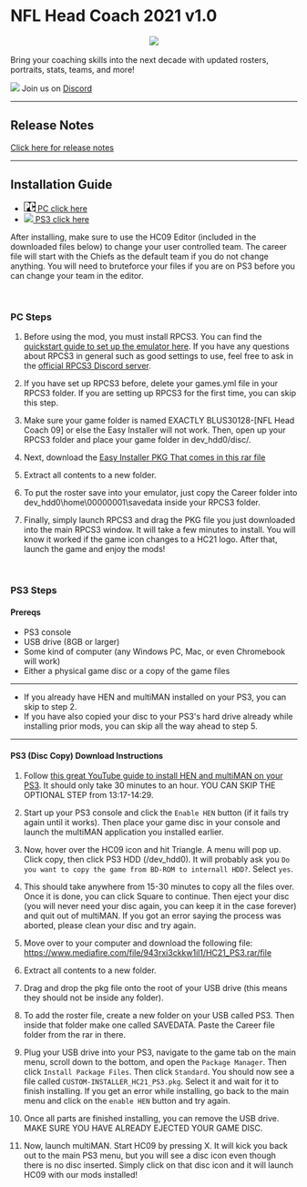 # NFL Head Coach 2021 v1.0

<p align="center">
    <img src="https://cdn.discordapp.com/attachments/716415565350174822/838794250883301427/pick-guitar-png-4-Transparent-Images_1.png" width="350">
</p>

Bring your coaching skills into the next decade with updated rosters, portraits, stats, teams, and more!

<img width="20" src="https://logo-logos.com/wp-content/uploads/2018/03/Discord_icon.png"> Join us on [Discord](https://discord.gg/4yxqEnCj3t)

---

## Release Notes
[Click here for release notes](./release-notes/release-notes.md)

---

## Installation Guide

- [<img width="20" src="./assets/pc-logo.jpg"> PC click here](#pc-steps)
- [<img width="20" src="https://logo-logos.com/wp-content/uploads/2016/10/PlayStation_logo.png"> PS3 click here](#ps3-steps)

After installing, make sure to use the HC09 Editor (included in the downloaded  files below) to change your user controlled team. The career file will start with the Chiefs as the default team if you do not change anything. You will need to bruteforce your files if you are on PS3 before you can change your team in the editor.

<br/>

### PC Steps

1. Before using the mod, you must install RPCS3. You can find the [quickstart guide to set up the emulator here](https://rpcs3.net/quickstart). If you have any questions about RPCS3 in general such as good settings to use, feel free to ask in the [official RPCS3 Discord server](https://discord.com/invite/Af7H9yp).

1. If you have set up RPCS3 before, delete your games.yml file in your RPCS3 folder. If you are setting up RPCS3 for the first time, you can skip this step.

1. Make sure your game folder is named EXACTLY BLUS30128-[NFL Head Coach 09] or else the Easy Installer will not work. Then, open up your RPCS3 folder and place your game folder in dev_hdd0/disc/. 

1. Next, download the [Easy Installer PKG That comes in this rar file](https://www.mediafire.com/file/m4jn110ig1z0jqr/HC21_PC.rar/file)

1. Extract all contents to a new folder.

1. To put the roster save into your emulator, just copy the Career folder into dev_hdd0\home\00000001\savedata inside your RPCS3 folder. 

1. Finally, simply launch RPCS3 and drag the PKG file you just downloaded into the main RPCS3 window. It will take a few minutes to install. You will know it worked if the game icon changes to a HC21 logo. After that, launch the game and enjoy the mods!

<br/>

### PS3 Steps
#### Prereqs
- PS3 console
- USB drive (8GB or larger)
- Some kind of computer (any Windows PC, Mac, or even Chromebook will work)
- Either a physical game disc or a copy of the game files

---
- If you already have HEN and multiMAN installed on your PS3, you can skip to step 2.
- If you have also copied your disc to your PS3's hard drive already while installing prior mods, you can skip all the way ahead to step 5.
---

#### PS3 (Disc Copy) Download Instructions

1.	Follow [this great YouTube guide to install HEN and multiMAN on your PS3](https://www.youtube.com/watch?v=fOKemRHAZ3c). It should only take 30 minutes to an hour. YOU CAN SKIP THE OPTIONAL STEP from 13:17-14:29.

1.	Start up your PS3 console and click the `Enable HEN` button (if it fails try again until it works). Then place your game disc in your console and launch the multiMAN application you installed earlier.

1.	Now, hover over the HC09 icon and hit Triangle. A menu will pop up. Click copy, then click PS3 HDD (/dev_hdd0). It will probably ask you `Do you want to copy the game from BD-ROM to internall HDD?`. Select `yes`.

1.	This should take anywhere from 15-30 minutes to copy all the files over. Once it is done, you can click Square to continue. Then eject your disc (you will never need your disc again, you can keep it in the case forever) and quit out of multiMAN. If you got an error saying the process was aborted, please clean your disc and try again.

1.	Move over to your computer and download the following file: https://www.mediafire.com/file/943rxi3ckkw1il1/HC21_PS3.rar/file

1.	Extract all contents to a new folder. 

1.	Drag and drop the pkg file onto the root of your USB drive (this means they should not be inside any folder). 

1.	To add the roster file, create a new folder on your USB called PS3. Then inside that folder make one called SAVEDATA. Paste the Career file folder from the rar in there.

1.	Plug your USB drive into your PS3, navigate to the game tab on the main menu, scroll down to the bottom, and open the `Package Manager`. Then click `Install Package Files`. Then click `Standard`. You should now see a file called `CUSTOM-INSTALLER_HC21_PS3.pkg`. Select it and wait for it to finish installing. If you get an error while installing, go back to the main menu and click on the `enable HEN` button and try again.

1.	Once all parts are finished installing, you can remove the USB drive. MAKE SURE YOU HAVE ALREADY EJECTED YOUR GAME DISC.

1.	Now, launch multiMAN. Start HC09 by pressing X. It will kick you back out to the main PS3 menu, but you will see a disc icon even though there is no disc inserted. Simply click on that disc icon and it will launch HC09 with our mods installed!
